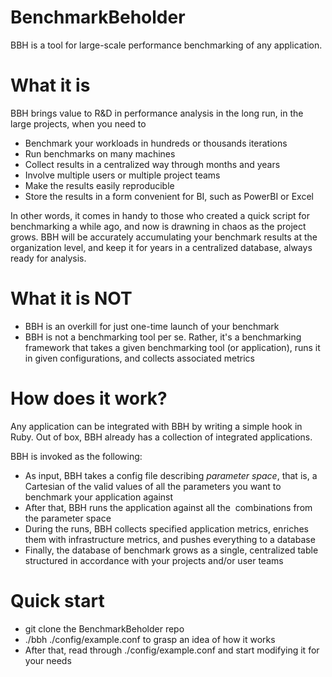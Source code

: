 # BenchmarkBeholder

BBH is a tool for large-scale performance benchmarking of any application.

# What it is

BBH brings value to R&D in performance analysis in the long run, in the large projects, when you need to

* Benchmark your workloads in hundreds or thousands iterations
* Run benchmarks on many machines
* Collect results in a centralized way through months and years
* Involve multiple users or multiple project teams
* Make the results easily reproducible
* Store the results in a form convenient for BI, such as PowerBI or Excel

In other words, it comes in handy to those who created a quick script for benchmarking a while ago, and now is drawning in chaos as the project grows. BBH will be accurately accumulating your benchmark results at the organization level, and keep it for years in a centralized database, always ready for analysis.

# What it is NOT

* BBH is an overkill for just one-time launch of your benchmark
* BBH is not a benchmarking tool per se. Rather, it's a benchmarking framework that takes a given benchmarking tool (or application), runs it in given configurations, and collects associated metrics

# How does it work?

Any application can be integrated with BBH by writing a simple hook in Ruby. Out of box, BBH already has a collection of integrated applications.

BBH is invoked as the following:

* As input, BBH takes a config file describing *parameter space*, that is, a Cartesian of the valid values of all the parameters you want to benchmark your application against
* After that, BBH runs the application against all the  combinations from the parameter space
* During the runs, BBH collects specified application metrics, enriches them with infrastructure metrics, and pushes everything to a database
* Finally, the database of benchmark grows as a single, centralized table structured in accordance with your projects and/or user teams

# Quick start

* git clone the BenchmarkBeholder repo
* ./bbh ./config/example.conf to grasp an idea of how it works
* After that, read through ./config/example.conf and start modifying it for your needs
